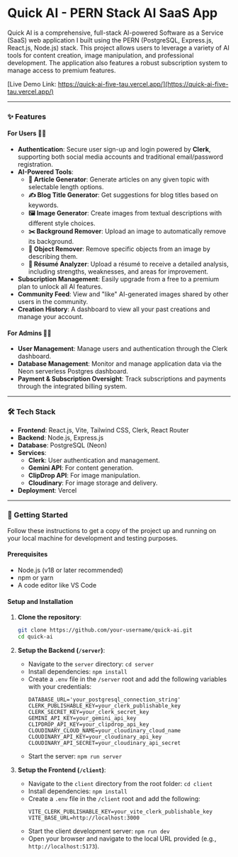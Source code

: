 # Quick AI - PERN Stack AI SaaS App

Quick AI is a comprehensive, full-stack AI-powered Software as a Service (SaaS) web application I built using the PERN (PostgreSQL, Express.js, React.js, Node.js) stack. This project allows users to leverage a variety of AI tools for content creation, image manipulation, and professional development. The application also features a robust subscription system to manage access to premium features.

[Live Demo Link: https://quick-ai-five-tau.vercel.app/](https://quick-ai-five-tau.vercel.app/)

-----

### ✨ Features

#### For Users 🙋‍♂️

  * **Authentication**: Secure user sign-up and login powered by **Clerk**, supporting both social media accounts and traditional email/password registration.
  * **AI-Powered Tools**:
      * **📝 Article Generator**: Generate articles on any given topic with selectable length options.
      * **✍️ Blog Title Generator**: Get suggestions for blog titles based on keywords.
      * **🖼️ Image Generator**: Create images from textual descriptions with different style choices.
      * **✂️ Background Remover**: Upload an image to automatically remove its background.
      * **🚫 Object Remover**: Remove specific objects from an image by describing them.
      * **📄 Résumé Analyzer**: Upload a résumé to receive a detailed analysis, including strengths, weaknesses, and areas for improvement.
  * **Subscription Management**: Easily upgrade from a free to a premium plan to unlock all AI features.
  * **Community Feed**: View and "like" AI-generated images shared by other users in the community.
  * **Creation History**: A dashboard to view all your past creations and manage your account.

#### For Admins 👨‍💻

  * **User Management**: Manage users and authentication through the Clerk dashboard.
  * **Database Management**: Monitor and manage application data via the Neon serverless Postgres dashboard.
  * **Payment & Subscription Oversight**: Track subscriptions and payments through the integrated billing system.

-----

### 🛠️ Tech Stack

  * **Frontend**: React.js, Vite, Tailwind CSS, Clerk, React Router
  * **Backend**: Node.js, Express.js
  * **Database**: PostgreSQL (Neon)
  * **Services**:
      * **Clerk**: User authentication and management.
      * **Gemini API**: For content generation.
      * **ClipDrop API**: For image manipulation.
      * **Cloudinary**: For image storage and delivery.
  * **Deployment**: Vercel

-----

### 🚀 Getting Started

Follow these instructions to get a copy of the project up and running on your local machine for development and testing purposes.

#### Prerequisites

  * Node.js (v18 or later recommended)
  * npm or yarn
  * A code editor like VS Code

#### Setup and Installation

1.  **Clone the repository**:

    ```bash
    git clone https://github.com/your-username/quick-ai.git
    cd quick-ai
    ```

2.  **Setup the Backend (`/server`)**:

      * Navigate to the `server` directory: `cd server`
      * Install dependencies: `npm install`
      * Create a `.env` file in the `/server` root and add the following variables with your credentials:
        ```env
        DATABASE_URL='your_postgresql_connection_string'
        CLERK_PUBLISHABLE_KEY=your_clerk_publishable_key
        CLERK_SECRET_KEY=your_clerk_secret_key
        GEMINI_API_KEY=your_gemini_api_key
        CLIPDROP_API_KEY=your_clipdrop_api_key
        CLOUDINARY_CLOUD_NAME=your_cloudinary_cloud_name
        CLOUDINARY_API_KEY=your_cloudinary_api_key
        CLOUDINARY_API_SECRET=your_cloudinary_api_secret
        ```
      * Start the server: `npm run server`

3.  **Setup the Frontend (`/client`)**:

      * Navigate to the `client` directory from the root folder: `cd client`
      * Install dependencies: `npm install`
      * Create a `.env` file in the `/client` root and add the following:
        ```env
        VITE_CLERK_PUBLISHABLE_KEY=your_vite_clerk_publishable_key
        VITE_BASE_URL=http://localhost:3000
        ```
      * Start the client development server: `npm run dev`
      * Open your browser and navigate to the local URL provided (e.g., `http://localhost:5173`).
